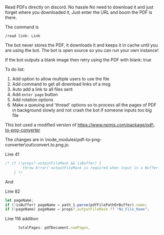 Read PDFs directly on discord. No hassle
No need to download it and just forget where you downloaded it, Just enter the URL and boom the PDF is there.

The command is

`/read link: Link`

The bot never stores the PDF, it downloads it and keeps it in cache until you are using the bot. The bot is open source so you can run your own instance!

If the bot outputs a blank image then retry using the PDF with blank: true

To do list:

1) Add option to allow multiple users to use the file
2) Add command to get all download links of a msg
3) Auto add a link to all files sent
4) Add `enter page` button
5) Add rotation options
6) Make a queuing and 'thread' options so to process all the pages of PDF in background slowly and not crash the bot if someone inputs too big file


This bot used a modified version of https://www.npmjs.com/package/pdf-to-png-converter

The changes are in \node_modules\pdf-to-png-converter\out\convert.to.png.js:

Line 41

```javascript
/* if (!props?.outputFileMask && isBuffer) {
        throw Error('outputFileMask is required when input is a Buffer.');
    } */
```

And

Line 82

```javascript
let pageName;
if (!isBuffer) pageName = path_1.parse(pdfFilePathOrBuffer).name;
if (!pageName) pageName = props?.outputFileMask ?? "No_File_Name";
```

Line 116 addition

```javascript
      totalPages: pdfDocument.numPages,
```

